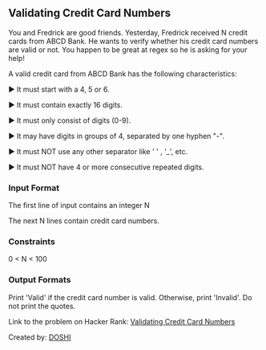 ## Validating Credit Card Numbers

You and Fredrick are good friends. Yesterday, Fredrick received N credit cards from ABCD Bank. He wants to verify whether his credit card numbers are valid or not. You happen to be great at regex so he is asking for your help!

A valid credit card from ABCD Bank has the following characteristics:

► It must start with a 4, 5 or 6.

► It must contain exactly 16 digits.

► It must only consist of digits (0-9).

► It may have digits in groups of 4, separated by one hyphen "-".

► It must NOT use any other separator like ' ' , '_', etc.

► It must NOT have 4 or more consecutive repeated digits.

### Input Format

The first line of input contains an integer N

The next N lines contain credit card numbers.

### Constraints

0 < N < 100

### Output Formats

Print 'Valid' if the credit card number is valid. Otherwise, print 'Invalid'. Do not print the quotes.

Link to the problem on Hacker Rank: [Validating Credit Card Numbers](https://www.hackerrank.com/challenges/validating-credit-card-number/problem)

Created by: [DOSHI](https://www.hackerrank.com/profile/DOSHI)
